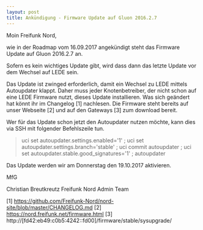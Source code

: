 ```yaml
---
layout: post
title: Ankündigung - Firmware Update auf Gluon 2016.2.7
---
```


Moin Freifunk Nord,

wie in der Roadmap vom 16.09.2017 angekündigt steht das Firmware Update auf Gluon 2016.2.7 an.

Sofern es kein wichtiges Update gibt, wird dass dann das letzte Update vor dem Wechsel auf LEDE sein.

Das Update ist zwinged erforderlich, damit ein Wechsel zu LEDE mittels Autoupdater klappt. Daher muss jeder Knotenbetreiber, der nicht schon auf eine LEDE Firmware nutzt, dieses Update installieren. Was sich geändert hat könnt ihr im Changelog [1] nachlesen. Die Firmware steht bereits auf unser Webseite [2] und auf den Gateways [3] zum download bereit.

Wer für das Update schon jetzt den Autoupdater nutzen möchte, kann dies via SSH mit folgender Befehlszeile tun.

> uci set autoupdater.settings.enabled='1' ; uci set autoupdater.settings.branch='stable' ; uci commit autoupdater ; uci set autoupdater.stable.good_signatures='1' ; autoupdater

Das Update werden wir am Donnerstag den 19.10.2017 aktivieren.

MfG

Christian Breutkreutz
Freifunk Nord Admin Team

[1] https://github.com/Freifunk-Nord/nord-site/blob/master/CHANGELOG.md
[2] https://nord.freifunk.net/firmware.html
[3] http://[fd42:eb49:c0b5:4242::fd00]/firmware/stable/sysupgrade/
